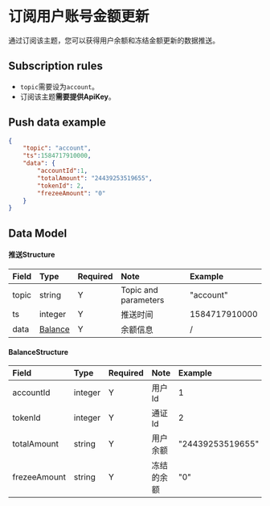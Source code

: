 # 订阅用户账号金额更新


通过订阅该主题，您可以获得用户余额和冻结金额更新的数据推送。

## Subscription rules

- `topic`需要设为`account`。
- 订阅该主题**需要提供ApiKey**。

## Push data example

```json
{
	"topic": "account",
	"ts":1584717910000,
	"data": {
	    "accountId":1,
	    "totalAmount": "24439253519655",
	    "tokenId": 2,
	    "frezeeAmount": "0"
	}
}
```

## Data Model

#### 推送Structure

| Field  |        Type         | Required |       Note       |     Example      |
| :--- | :----------------- | :------ | :-------------- | :----------- |
| topic |       string        |    Y    | Topic and parameters |   "account"   |
|  ts   |       integer       |    Y    |     推送时间     | 1584717910000 |
| data  | [Balance](#balance) |    Y    |     余额信息     |       /       |

#### <span id= "balance">BalanceStructure</span> 

|     Field     |  Type   | Required |    Note    |       Example       |
| :---------- | :----- | :------ | :-------- | :-------------- |
|  accountId   | integer |    Y    |   用户Id   |        1         |
|   tokenId    | integer |    Y    |   通证Id   |        2         |
| totalAmount  | string  |    Y    |  用户余额  | "24439253519655" |
| frezeeAmount | string  |    Y    | 冻结的余额 |       "0"        |

